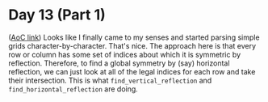 # Day 13 (Part 1)
([AoC link](https://adventofcode.com/2023/day/13))
Looks like I finally came to my senses and started parsing simple grids character-by-character. That's nice. The approach here is that every row or column has some set of indices about which it is symmetric by reflection. Therefore, to find a global symmetry by (say) horizontal reflection, we can just look at all of the legal indices for each row and take their intersection. This is what `find_vertical_reflection` and `find_horizontal_reflection` are doing.